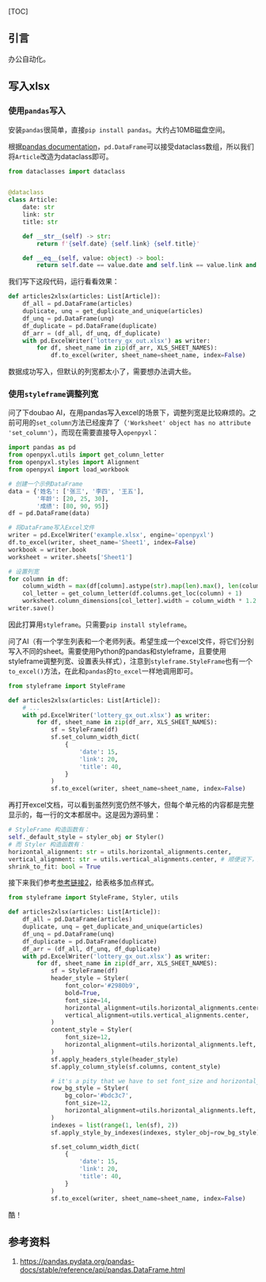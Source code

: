 [TOC]

## 引言

办公自动化。

## 写入xlsx

### 使用`pandas`写入

安装`pandas`很简单，直接`pip install pandas`。大约占10MB磁盘空间。

根据[pandas documentation](https://pandas.pydata.org/pandas-docs/stable/reference/api/pandas.DataFrame.html)，`pd.DataFrame`可以接受dataclass数组，所以我们将`Article`改造为dataclass即可。

```python
from dataclasses import dataclass


@dataclass
class Article:
    date: str
    link: str
    title: str

    def __str__(self) -> str:
        return f'{self.date} {self.link} {self.title}'

    def __eq__(self, value: object) -> bool:
        return self.date == value.date and self.link == value.link and self.title == value.title
```

我们写下这段代码，运行看看效果：

```python
def articles2xlsx(articles: List[Article]):
    df_all = pd.DataFrame(articles)
    duplicate, unq = get_duplicate_and_unique(articles)
    df_unq = pd.DataFrame(unq)
    df_duplicate = pd.DataFrame(duplicate)
    df_arr = (df_all, df_unq, df_duplicate)
    with pd.ExcelWriter('lottery_gx_out.xlsx') as writer:
        for df, sheet_name in zip(df_arr, XLS_SHEET_NAMES):
            df.to_excel(writer, sheet_name=sheet_name, index=False)
```

数据成功写入，但默认的列宽都太小了，需要想办法调大些。

### 使用`styleframe`调整列宽

问了下doubao AI，在用pandas写入excel的场景下，调整列宽是比较麻烦的。之前可用的`set_column`方法已经废弃了（`'Worksheet' object has no attribute 'set_column'`），而现在需要直接导入`openpyxl`：

```python
import pandas as pd
from openpyxl.utils import get_column_letter
from openpyxl.styles import Alignment
from openpyxl import load_workbook

# 创建一个示例DataFrame
data = {'姓名': ['张三', '李四', '王五'],
        '年龄': [20, 25, 30],
        '成绩': [80, 90, 95]}
df = pd.DataFrame(data)

# 将DataFrame写入Excel文件
writer = pd.ExcelWriter('example.xlsx', engine='openpyxl')
df.to_excel(writer, sheet_name='Sheet1', index=False)
workbook = writer.book
worksheet = writer.sheets['Sheet1']

# 设置列宽
for column in df:
    column_width = max(df[column].astype(str).map(len).max(), len(column))
    col_letter = get_column_letter(df.columns.get_loc(column) + 1)
    worksheet.column_dimensions[col_letter].width = column_width * 1.2
writer.save()
```

因此打算用`styleframe`。只需要`pip install styleframe`。

问了AI（有一个学生列表和一个老师列表。希望生成一个excel文件，将它们分别写入不同的sheet。需要使用Python的pandas和styleframe，且要使用styleframe调整列宽、设置表头样式），注意到`styleframe.StyleFrame`也有一个`to_excel()`方法，在此和`pandas`的`to_excel`一样地调用即可。

```python
from styleframe import StyleFrame

def articles2xlsx(articles: List[Article]):
    # ...
    with pd.ExcelWriter('lottery_gx_out.xlsx') as writer:
        for df, sheet_name in zip(df_arr, XLS_SHEET_NAMES):
            sf = StyleFrame(df)
            sf.set_column_width_dict(
                {
                    'date': 15,
                    'link': 20,
                    'title': 40,
                }
            )
            sf.to_excel(writer, sheet_name=sheet_name, index=False)
```

再打开excel文档，可以看到虽然列宽仍然不够大，但每个单元格的内容都是完整显示的，每一行的文本都居中。这是因为源码里：

```python
# StyleFrame 构造函数有：
self._default_style = styler_obj or Styler()
# 而 Styler 构造函数有：
horizontal_alignment: str = utils.horizontal_alignments.center,
vertical_alignment: str = utils.vertical_alignments.center, # 顺便说下，默认垂直也居中
shrink_to_fit: bool = True
```

接下来我们参考[参考链接2](https://www.cnblogs.com/wang_yb/p/18070891)，给表格多加点样式。

```python
from styleframe import StyleFrame, Styler, utils

def articles2xlsx(articles: List[Article]):
    df_all = pd.DataFrame(articles)
    duplicate, unq = get_duplicate_and_unique(articles)
    df_unq = pd.DataFrame(unq)
    df_duplicate = pd.DataFrame(duplicate)
    df_arr = (df_all, df_unq, df_duplicate)
    with pd.ExcelWriter('lottery_gx_out.xlsx') as writer:
        for df, sheet_name in zip(df_arr, XLS_SHEET_NAMES):
            sf = StyleFrame(df)
            header_style = Styler(
                font_color='#2980b9',
                bold=True,
                font_size=14,
                horizontal_alignment=utils.horizontal_alignments.center,
                vertical_alignment=utils.vertical_alignments.center,
            )
            content_style = Styler(
                font_size=12,
                horizontal_alignment=utils.horizontal_alignments.left,
            )
            sf.apply_headers_style(header_style)
            sf.apply_column_style(sf.columns, content_style)

            # it's a pity that we have to set font_size and horizontal_alignment again
            row_bg_style = Styler(
                bg_color='#bdc3c7',
                font_size=12,
                horizontal_alignment=utils.horizontal_alignments.left,
            )
            indexes = list(range(1, len(sf), 2))
            sf.apply_style_by_indexes(indexes, styler_obj=row_bg_style)

            sf.set_column_width_dict(
                {
                    'date': 15,
                    'link': 20,
                    'title': 40,
                }
            )
            sf.to_excel(writer, sheet_name=sheet_name, index=False)
```

酷！

## 参考资料

1. https://pandas.pydata.org/pandas-docs/stable/reference/api/pandas.DataFrame.html